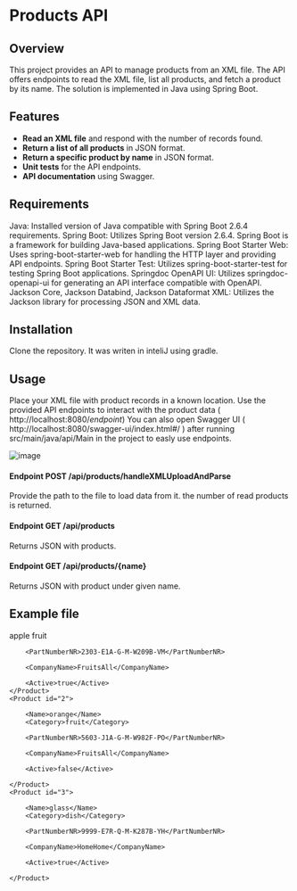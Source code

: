 # Products API
## Overview

This project provides an API to manage products from an XML file. The API offers endpoints to read the XML file, list all products, and fetch a product by its name. The solution is implemented in Java using Spring Boot.

## Features

- **Read an XML file** and respond with the number of records found.
- **Return a list of all products** in JSON format.
- **Return a specific product by name** in JSON format.
- **Unit tests** for the API endpoints.
- **API documentation** using Swagger.

## Requirements
Java: Installed version of Java compatible with Spring Boot 2.6.4 requirements.
Spring Boot: Utilizes Spring Boot version 2.6.4. Spring Boot is a framework for building Java-based applications.
Spring Boot Starter Web: Uses spring-boot-starter-web for handling the HTTP layer and providing API endpoints.
Spring Boot Starter Test: Utilizes spring-boot-starter-test for testing Spring Boot applications.
Springdoc OpenAPI UI: Utilizes springdoc-openapi-ui for generating an API interface compatible with OpenAPI.
Jackson Core, Jackson Databind, Jackson Dataformat XML: Utilizes the Jackson library for processing JSON and XML data.

## Installation
Clone the repository.
It was writen in inteliJ using gradle.

## Usage 
Place your XML file with product records in a known location.
Use the provided API endpoints to interact with the product data ( http://localhost:8080/*endpoint*)
You can also open Swagger UI ( http://localhost:8080/swagger-ui/index.html#/ ) after running src/main/java/api/Main in the project to easly use endpoints.

![image](https://github.com/MartynaSokolowska/springProductsApi/assets/115418969/ef62a2bd-8674-4c6f-94f2-857e92cb252f)

#### Endpoint POST /api/products/handleXMLUploadAndParse
Provide the path to the file to load data from it. the number of read products is returned.

#### Endpoint GET /api/products
Returns JSON with products.

#### Endpoint GET /api/products/{name}
Returns JSON with product under given name.

## Example file
<?xml version="1.0" encoding="UTF-8"?>
<Products>
    <Product id="1">
        <Name>apple</Name>
        <Category>fruit</Category>

        <PartNumberNR>2303-E1A-G-M-W209B-VM</PartNumberNR>

        <CompanyName>FruitsAll</CompanyName>

        <Active>true</Active>
    </Product>
    <Product id="2">

        <Name>orange</Name>
        <Category>fruit</Category>

        <PartNumberNR>5603-J1A-G-M-W982F-PO</PartNumberNR>

        <CompanyName>FruitsAll</CompanyName>

        <Active>false</Active>

    </Product>
    <Product id="3">

        <Name>glass</Name>
        <Category>dish</Category>

        <PartNumberNR>9999-E7R-Q-M-K287B-YH</PartNumberNR>

        <CompanyName>HomeHome</CompanyName>

        <Active>true</Active>

    </Product>

</Products>


